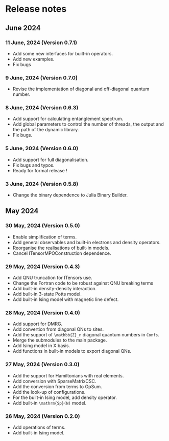 # Release notes 

## June 2024

### 11 June, 2024 (Version 0.7.1)

- Add some new interfaces for built-in operators. 
- Add new examples. 
- Fix bugs

### 9 June, 2024 (Version 0.7.0)

- Revise the implementation of diagonal and off-diagonal quantum number. 

### 8 June, 2024 (Version 0.6.3)

- Add support for calculating entanglement spectrum. 
- Add global parameters to control the number of threads, the output and the path of the dynamic library. 
- Fix bugs. 

### 5 June, 2024 (Version 0.6.0)

- Add support for full diagonalisation. 
- Fix bugs and typos.
- Ready for formal release !

### 3 June, 2024 (Version 0.5.8)

- Change the binary dependence to Julia Binary Builder. 

## May 2024

### 30 May, 2024 (Version 0.5.0)

- Enable simplification of terms.
- Add general observables and built-in electrons and density operators. 
- Reorganise the realisations of built-in models.
- Cancel ITensorMPOConstruction dependence. 

### 29 May, 2024 (Version 0.4.3)

- Add QNU truncation for ITensors use.
- Change the Fortran code to be robust against QNU breaking terms
- Add built-in density-density interaction. 
- Add built-in 3-state Potts model.
- Add built-in Ising model with magnetic line defect. 

### 28 May, 2024 (Version 0.4.0)

- Add support for DMRG.
- Add convertion from diagonal QNs to sites. 
- Add the support of ``\mathbb{Z}_n`` diagonal quantum numbers in `Confs`.
- Merge the submodules to the main package. 
- Add Ising model in X basis.  
- Add functions in built-in models to export diagonal QNs. 

### 27 May, 2024 (Version 0.3.0)

- Add the support for Hamiltonians with real elements. 
- Add conversion with SparseMatrixCSC. 
- Add the conversion from terms to OpSum.
- Add the look-up of configurations. 
- For the built-in Ising model, add density operator.
- Add built-in ``\mathrm{Sp}(N)`` model. 

### 26 May, 2024 (Version 0.2.0)

- Add operations of terms.
- Add built-in Ising model. 